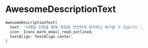 # AwesomeDescriptionText

```dart
AwesomeDescriptionText(
  text: '이메일 인증을 통해 계정을 안전하게 유지하고 복구할 수 있습니다.',
  icon: Icons.mark_email_read_outlined,
  textAlign: TextAlign.center,
)
```